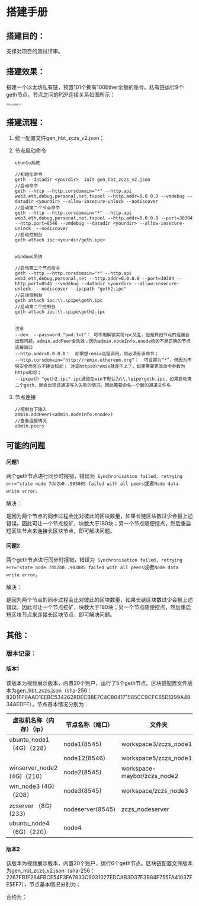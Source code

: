 # 搭建手册

## 搭建目的：

支撑对项目的测试评审。

## 搭建效果：

搭建一个以太坊私有链，预置101个拥有100Ether余额的账号。私有链运行9个geth节点，节点之间的P2P连接关系如图所示：

<img src="D:\maybo\Typora\images\测试大纲场景_v2.png" alt="测试大纲场景_v2" style="zoom: 33%;" />



## 搭建流程：

1. 统一配置文件gen_hbt_zczs_v2.json；

2. 节点启动命令

   ```shell
   ubuntu系统
   
   //初始化命令
   geth --datadir <yourdir>  init gen_hbt_zczs_v2.json
   //启动命令
   geth --http --http.corsdomain="*" --http.api web3,eth,debug,personal,net,txpool --http.addr=0.0.0.0 --vmdebug --datadir <yourdir> --allow-insecure-unlock --nodiscover
   //启动第二个节点命令
   geth --http --http.corsdomain="*" --http.api web3,eth,debug,personal,net,txpool --http.addr=0.0.0.0 --port=30304 --http.port=8546 --vmdebug --datadir <yourdir> --allow-insecure-unlock  --nodiscover
   //启动控制台
   geth attach ipc:<yourdir/geth.ipc>
   
   
   windows系统
   
   //启动第二个节点命令
   geth --http --http.corsdomain="*" --http.api web3,eth,debug,personal,net --http.addr=0.0.0.0 --port=30304 --http.port=8546 --vmdebug --datadir <yourdir> --allow-insecure-unlock  --nodiscover --ipcpath "geth2.ipc"
   //启动控制台
   geth attach ipc:\\.\pipe\geth.ipc
   //启动第二个控制台
   geth attach ipc:\\.\pipe\geth2.ipc
   
   
   注意 
   --dev  --password "pwd.txt"： 可不用解锁实现rpc交互，但是其他节点的连接会出现问题，admin.addPeer会失效；因为admin.nodeInfo.enode给的不是正确的节点连接端口 
   --http.addr=0.0.0.0：  如果想remix远程调用，则必须有该命令； 
   --http.corsdomain="http://remix.ethereum.org"：  可设置为“*”，但因为不够安全而官方不建议如此； 注意https的remix就连不上了，如果需要更改命令参数为https即可；
   --ipcpath "geth2.ipc" ipc通道在win下默认为\\.\pipe\geth.ipc，如果启动第二个geth，就会出现该通道写入失败的情况，因此需要命名一个新的通道文件名
   ```

3. 节点连接

   ```shell
   //控制台下输入
   admin.addPeer(<admin.nodeInfo.enode>)
   //查看连接情况
   admin.peers
   ```

   



## 可能的问题

#### 问题1

两个geth节点进行同步时报错，错误为` Synchronisation failed, retrying err="state node 7dd2b0..903085 failed with all peers`或者`Node data write error`。

解决：

是因为两个节点的同步过程会比对彼此的区块数量，如果长链区块数过少会报上述错误。因此可让一个节点挖矿，块数大于180块；另一个节点随便挖点，然后重启短区块节点来连接长区块节点，即可解决问题。

#### 问题2

两个geth节点进行同步时报错，错误为` Synchronisation failed, retrying err="state node 7dd2b0..903085 failed with all peers`或者`Node data write error`。

解决：

是因为两个节点的同步过程会比对彼此的区块数量，如果长链区块数过少会报上述错误。因此可让一个节点挖矿，块数大于180块；另一个节点随便挖点，然后重启短区块节点来连接长区块节点，即可解决问题。

## 其他：

### 版本记录：

#### 版本1

该版本为视频展示版本，内置20个账户，运行了5个geth节点。区块链配置文件版本为gen_hbt_zczs.json（sha-256：82D1FF6AAD1EEBC5342628DECB8E7C4C804171565CC9CFC65D1299A4834AEDFF），节点基本情况分别为：

| 虚拟机名称（内存）（ip）    | 节点名称（端口） | 文件夹                      | http信息                                                     |
| --------------------------- | ---------------- | --------------------------- | ------------------------------------------------------------ |
| ubuntu_node1（4G）（228）   | node1(8545)      | workspace3/zczs_node1       | "enode://cf725254a8a483bb2d62df5fd60ac86e28f0e2b2e1fe331d609d9e11f81f76db2a449884166c6f4d4d11126b994cc298d21a6e07258791f07cd29c20320a488c@10.10.70.228:30303" |
|                             | node12(8546)     | workspace5/zczs_node12      | "enode://9a143895ce1248585479d66ab1baef6268f003ceb5ae8a6b0eb347754bd00a1a5d0f24eaa76dec23a2418778bef8411baeb859073c8cb3c95625f0f3815866b6@10.10.70.228:30304" |
| winserver_node2 (4G)（210） | node2(8545)      | workspace-maybor/zczs_node2 | "enode://e27055055f21f49fa754c06474fd404fd0d6c1fadf7ab68e3f6c5b184a17734c93fed1465308d9ffc6ccf89596b40edeeab2f645b6d18213f4279b32f740f264@10.10.70.210:30303" |
| win_node3 (4G)（208）       | node3(8545)      | workspace/zczs_node3        | "enode://5d0e8c98da1ad8d6d5a727088a3646e3030a1633f776c85f181ced9492daa03467c4a3e6a255301d1d1adb88aafb6fcdf5b683c16351c99fc0bfb6cd38c20f70@10.10.70.208:30303" |
| zcserver  （8G）(233)       | nodeserver(8545) | zczs_nodeserver             | "enode://d1c953567dcf537789e290bd3b6513dfb47cbfc2d7348931e0bce6c624bfca28022b45a602faeb0129634405a2d3f099d22d0525f0a882802a996ec1e92a4e23@10.10.70.233:30303" |
| ubuntu_node4（6G）（220）   | node4            |                             |                                                              |

#### 版本2

该版本为视频展示版本，内置20个账户，运行6个geth节点。区块链配置文件版本为gen_hbt_zczs_v2.json（sha-256：2267FB1F284FBCF54F3FA7833C9031027EDCAB3D37F3B84F755FA41037FE5EF7），节点基本情况分别为：



合约为：
